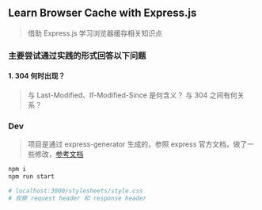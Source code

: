 ## Learn Browser Cache with Express.js
> 借助 Express.js 学习浏览器缓存相关知识点

### 主要尝试通过实践的形式回答以下问题

#### 1. 304 何时出现？
> 与 Last-Modified、If-Modified-Since 是何含义？
> 与 304 之间有何关系？

### Dev
> 项目是通过 express-generator 生成的，参照 express 官方文档，做了一些修改，[参考文档](https://expressjs.com/en/resources/middleware/serve-static.html)

```bash
npm i
npm run start

# localhost:3000/stylesheets/style.css
# 观察 request header 和 response header
```